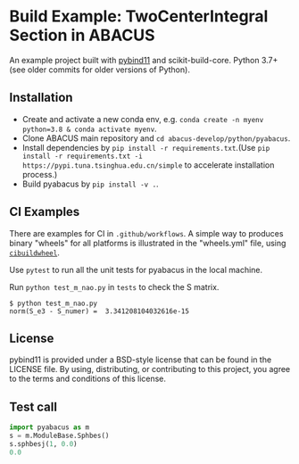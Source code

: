 Build Example: TwoCenterIntegral Section in ABACUS
==============

An example project built with [pybind11](https://github.com/pybind/pybind11)
and scikit-build-core. Python 3.7+ (see older commits for older versions of
Python).


Installation
------------

- Create and activate a new conda env, e.g. `conda create -n myenv python=3.8 & conda activate myenv`.
- Clone ABACUS main repository and `cd abacus-develop/python/pyabacus`.
- Install dependencies by `pip install -r requirements.txt`.(Use `pip install -r requirements.txt -i https://pypi.tuna.tsinghua.edu.cn/simple` to accelerate installation process.)
- Build pyabacus by `pip install -v .`.


CI Examples
-----------

There are examples for CI in `.github/workflows`. A simple way to produces
binary "wheels" for all platforms is illustrated in the "wheels.yml" file,
using [`cibuildwheel`][].

Use `pytest` to run all the unit tests for pyabacus in the local machine.

Run `python test_m_nao.py` in `tests` to check the S matrix.

```shell
$ python test_m_nao.py 
norm(S_e3 - S_numer) =  3.341208104032616e-15
```

License
-------

pybind11 is provided under a BSD-style license that can be found in the LICENSE
file. By using, distributing, or contributing to this project, you agree to the
terms and conditions of this license.

Test call
---------

```python
import pyabacus as m
s = m.ModuleBase.Sphbes()
s.sphbesj(1, 0.0)
0.0
```

[`cibuildwheel`]:          https://cibuildwheel.readthedocs.io